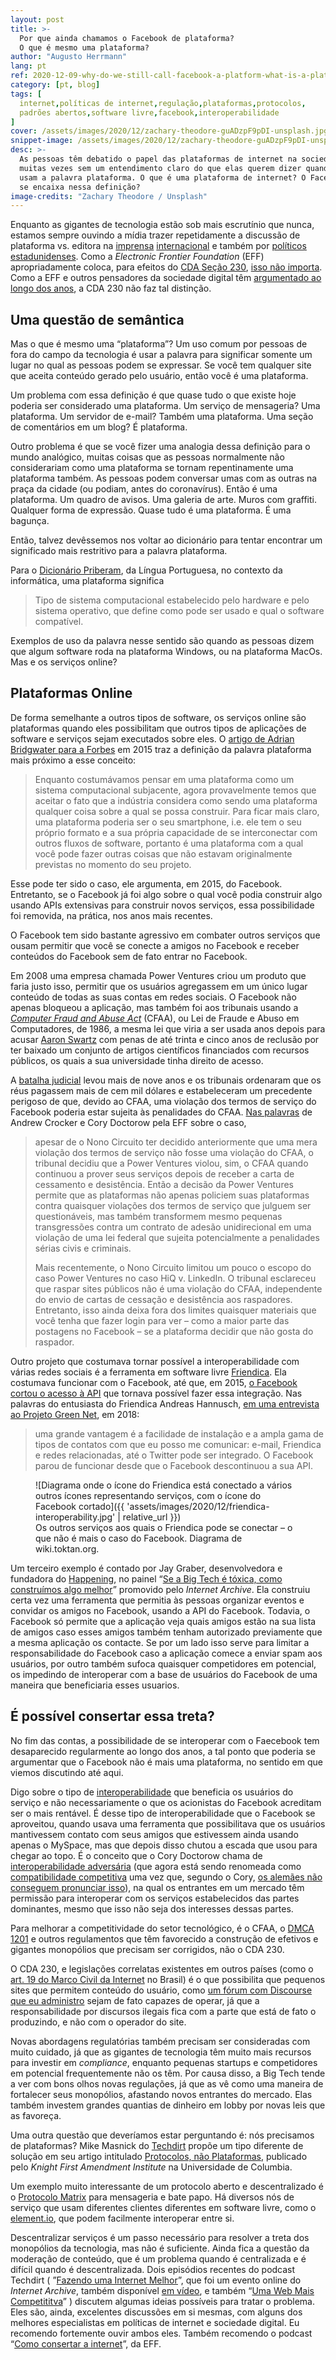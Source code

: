 ```yaml
---
layout: post
title: >-
  Por que ainda chamamos o Facebook de plataforma?
  O que é mesmo uma plataforma?
author: "Augusto Herrmann"
lang: pt
ref: 2020-12-09-why-do-we-still-call-facebook-a-platform-what-is-a-platform-really
category: [pt, blog]
tags: [
  internet,políticas de internet,regulação,plataformas,protocolos,
  padrões abertos,software livre,facebook,interoperabilidade
]
cover: /assets/images/2020/12/zachary-theodore-guADzpF9pDI-unsplash.jpg
snippet-image: /assets/images/2020/12/zachary-theodore-guADzpF9pDI-unsplash.jpg
desc: >-
  As pessoas têm debatido o papel das plataformas de internet na sociedade,
  muitas vezes sem um entendimento claro do que elas querem dizer quando
  usam a palavra plataforma. O que é uma plataforma de internet? O Facebook
  se encaixa nessa definição?
image-credits: "Zachary Theodore / Unsplash"
---
```


Enquanto as gigantes de tecnologia estão sob mais escrutínio que nunca,
estamos sempre ouvindo a mídia trazer repetidamente a discussão de
plataforma vs. editora na
[imprensa](https://www.nytimes.com/2018/05/21/world/europe/facebook-libel-paul-tweed.html)
[internacional](https://www.theguardian.com/technology/2018/jul/02/facebook-mark-zuckerberg-platform-publisher-lawsuit) e também por
[políticos estadunidenses](https://twitter.com/sentedcruz/status/1330184399770574850).
Como a *Electronic Frontier Foundation* (EFF) apropriadamente coloca,
para efeitos do [CDA Seção 230](https://en.wikipedia.org/wiki/Section_230),
[isso não importa](https://www.eff.org/deeplinks/2020/12/publisher-or-platform-it-doesnt-matter).
Como a EFF e outros pensadores da sociedade digital têm
[argumentado ao longo dos anos](https://www.techdirt.com/articles/20201017/13051145526/section-230-basics-there-is-no-such-thing-as-publisher-or-platform-distinction.shtml),
a CDA 230 não faz tal distinção.

## Uma questão de semântica

Mas o que é mesmo uma “plataforma”? Um uso comum por pessoas de fora do
campo da tecnologia é usar a palavra para significar somente um lugar no
qual as pessoas podem se expressar. Se você tem qualquer site que aceita
conteúdo gerado pelo usuário, então você é uma plataforma.

Um problema com essa definição é que quase tudo o que existe hoje poderia
ser considerado uma plataforma. Um serviço de mensageria? Uma plataforma.
Um servidor de e-mail? Também uma plataforma. Uma seção de comentários em
um blog? É plataforma.

Outro problema é que se você fizer uma analogia dessa definição para o
mundo analógico, muitas coisas que as pessoas normalmente não considerariam
como uma plataforma se tornam repentinamente uma plataforma também. As
pessoas podem conversar umas com as outras na praça da cidade (ou podiam,
antes do coronavírus). Então é uma plataforma. Um quadro de avisos. Uma
galeria de arte. Muros com graffiti. Qualquer forma de expressão. Quase
tudo é uma plataforma. É uma bagunça.

Então, talvez devêssemos nos voltar ao dicionário para tentar encontrar
um significado mais restritivo para a palavra plataforma.

Para o 
[Dicionário Priberam](https://www.oxfordlearnersdictionaries.com/definition/english/platform),
da Língua Portuguesa, no contexto da informática, uma plataforma
significa

> Tipo de sistema computacional estabelecido pelo hardware e pelo
> sistema operativo, que define como pode ser usado e qual o software
> compatível.

Exemplos de uso da palavra nesse sentido são quando as pessoas dizem que
algum software roda na plataforma Windows, ou na plataforma MacOs. Mas
e os serviços online?

## Plataformas Online

De forma semelhante a outros tipos de software, os serviços online são
plataformas quando eles possibilitam que outros tipos de aplicações de
software e serviços sejam executados sobre eles. O
[artigo de Adrian Bridgwater para a Forbes](https://www.forbes.com/sites/adrianbridgwater/2015/03/17/whats-the-difference-between-a-software-product-and-a-platform/)
em 2015 traz a definição da palavra plataforma mais próximo a esse
conceito:

> Enquanto costumávamos pensar em uma plataforma como um sistema
> computacional subjacente, agora provavelmente temos que aceitar o
> fato que a indústria considera como sendo uma plataforma qualquer
> coisa sobre a qual se possa construir. Para ficar mais claro, uma
> plataforma poderia ser o seu smartphone, i.e. ele tem o seu próprio
> formato e a sua própria capacidade de se interconectar com outros
> fluxos de software, portanto é uma plataforma com a qual você pode
> fazer outras coisas que não estavam originalmente previstas no
> momento do seu projeto.

Esse pode ter sido o caso, ele argumenta, em 2015, do Facebook.
Entretanto, se o Facebook já foi algo sobre o qual você podia
construir algo usando APIs extensivas para construir novos serviços,
essa possibilidade foi removida, na prática, nos anos mais recentes.

O Facebook tem sido bastante agressivo em combater outros serviços que
ousam permitir que você se conecte a amigos no Facebook e receber
conteúdos do Facebook sem de fato entrar no Facebook.

Em 2008 uma empresa chamada Power Ventures criou um produto que faria
justo isso, permitir que os usuários agregassem em um único lugar
conteúdo de todas as suas contas em redes sociais.
O Facebook não apenas bloqueou a aplicação, mas também foi aos tribunais
usando a
*[Computer Fraud and Abuse Act](https://en.wikipedia.org/wiki/Computer_Fraud_and_Abuse_Act)*
(CFAA), ou Lei de Fraude e Abuso em Computadores, de 1986, a mesma lei
que viria a ser usada anos depois para acusar
[Aaron Swartz](https://www.eff.org/deeplinks/2013/01/farewell-aaron-swartz)
com penas de até trinta e cinco anos de reclusão por ter baixado um
conjunto de artigos científicos financiados com recursos públicos, os
quais a sua universidade tinha direito de acesso.

A
[batalha judicial](https://en.wikipedia.org/wiki/Facebook,_Inc._v._Power_Ventures,_Inc.)
levou mais de nove anos e os tribunais ordenaram que os réus pagassem mais
de cem mil dólares e estabeleceram um precedente perigoso de que, devido
ao CFAA, uma violação dos termos de serviço do Facebook poderia estar
sujeita às penalidades do CFAA.
[Nas palavras](https://www.eff.org/deeplinks/2020/10/facebooks-election-week-war-accountability-wrong-wrong-wrong)
de Andrew Crocker e Cory Doctorow pela EFF sobre o caso,

> apesar de o Nono Circuito ter decidido anteriormente que uma mera
> violação dos termos de serviço não fosse uma violação do CFAA, o
> tribunal decidiu que a Power Ventures violou, sim, o CFAA quando
> continuou a prover seus serviços depois de receber a carta de
> cessamento e desistência. Então a decisão da Power Ventures permite
> que as plataformas não apenas policiem suas plataformas contra
> quaisquer violações dos termos de serviço que julguem ser
> questionáveis, mas também transformem mesmo pequenas transgressões
> contra um contrato de adesão unidirecional em uma violação de uma lei
> federal que sujeita potencialmente a penalidades sérias civis e
> criminais.
>
> Mais recentemente, o Nono Circuito limitou um pouco o escopo do caso
> Power Ventures no caso HiQ v. LinkedIn. O tribunal esclareceu que
> raspar sites públicos não é uma violação do CFAA, independente do
> envio de cartas de cessação e desistência aos raspadores. Entretanto,
> isso ainda deixa fora dos limites quaisquer materiais que você tenha
> que fazer login para ver – como a maior parte das postagens no
> Facebook – se a plataforma decidir que não gosta do raspador.

Outro projeto que costumava tornar possível a interoperabilidade com
várias redes sociais é a ferramenta em software livre
[Friendica](https://friendi.ca). Ela costumava funcionar com o Facebook,
até que, em 2015,
[o Facebook cortou o acesso à API](https://github.com/friendica/friendica/issues/1145#issuecomment-88523092)
que tornava possível fazer essa integração. Nas palavras do entusiasta
do Friendica Andreas Hannusch,
[em uma entrevista ao Projeto Green Net](https://greennetproject.org/en/2018/03/19/friendica-das-sichere-soziale-netzwerk-mit-datenhoheit/),
em 2018:

> uma grande vantagem é a facilidade de instalação e a ampla gama de
> tipos de contatos com que eu posso me comunicar: e-mail, Friendica e
> redes relacionadas, até o Twitter pode ser integrado. O Facebook
> parou de funcionar desde que o Facebook descontinuou a sua API.

<figure markdown="1">
![Diagrama onde o ícone do Friendica está conectado a vários outros ícones representando serviços, com o ícone do Facebook cortado]({{ 'assets/images/2020/12/friendica-interoperability.jpg' | relative_url }})
<figcaption>Os outros serviços aos quais o Friendica pode se conectar
– o que não é mais o caso do Facebook. Diagrama de
wiki.toktan.org.</figcaption>
</figure>

Um terceiro exemplo é contado por Jay Graber, desenvolvedora e fundadora
do [Happening](https://happening.net/), no painel
“[Se a Big Tech é tóxica, como construímos algo melhor](https://blog.archive.org/2020/09/24/dweb-panel-if-big-tech-is-toxic-how-do-we-build-something-better/)”
promovido pelo *Internet Archive*. Ela construiu certa vez uma ferramenta
que permitia às pessoas organizar eventos e convidar os amigos no
Facebook, usando a API do Facebook. Todavia, o Facebook só permite que
a aplicação veja quais amigos estão na sua lista de amigos caso esses
amigos também tenham autorizado previamente que a mesma aplicação os
contacte. Se por um lado isso serve para limitar a responsabilidade do
Facebook caso a aplicação comece a enviar spam aos usuários, por outro
também sufoca quaisquer competidores em potencial, os impedindo de
interoperar com a base de usuários do Facebook de uma maneira que
beneficiaria esses usuarios.

## É possível consertar essa treta?

No fim das contas, a possibilidade de se interoperar com o Faecebook tem
desaparecido regularmente ao longo dos anos, a tal ponto que poderia se
argumentar que o Facebook não é mais uma plataforma, no sentido em que
viemos discutindo até aqui.

Digo sobre o tipo de
[interoperabilidade](https://www.researchgate.net/publication/321419601_The_Current_State_of_Interoperability_in_Decentralized_Online_Social_Networking_Services)
que beneficia os usuários do serviço e não necessariamente o que os
acionistas do Facebook acreditam ser o mais rentável. É desse tipo de
interoperabilidade que o Facebook se aproveitou, quando usava uma
ferramenta que possibilitava que os usuários mantivessem contato com seus
amigos que estivessem ainda usando apenas o MySpace, mas que depois disso
chutou a escada que usou para chegar ao topo. É o conceito que o
Cory Doctorow chama de
[interoperabilidade adversária](https://www.eff.org/deeplinks/2019/06/adversarial-interoperability-reviving-elegant-weapon-more-civilized-age-slay)
(que agora está sendo renomeada como
[compatibilidade competitiva](https://www.eff.org/deeplinks/2020/11/podcast-episode-control-over-users-competitors-and-critics)
uma vez que, segundo o Cory,
[os alemães não conseguem pronunciar isso](https://www.techdirt.com/articles/20201201/10183045801/techdirt-podcast-episode-264-more-competitive-web-with-cory-doctorow-daphne-keller.shtml)),
na qual os entrantes em um mercado têm permissão para interoperar com os
serviços estabelecidos das partes dominantes, mesmo que isso não seja
dos interesses dessas partes.

Para melhorar a competitividade do setor tecnológico, é o CFAA, o
[DMCA 1201](https://en.wikipedia.org/wiki/Anti-circumvention#United_States)
e outros regulamentos que têm favorecido a construção de efetivos e
gigantes monopólios que precisam ser corrigidos, não o CDA 230.

O CDA 230, e legislações correlatas existentes em outros países (como o
[art. 19 do Marco Civil da Internet](http://www.planalto.gov.br/ccivil_03/_ato2011-2014/2014/lei/l12965.htm#art19)
no Brasil) é o que possibilita que pequenos sites que permitem conteúdo
do usuário, como
[um fórum com Discourse que eu administro](https://dadosabertos.social)
sejam de fato capazes de operar, já que a responsabilidade por discursos
ilegais fica com a parte que está de fato o produzindo, e não com o
operador do site.

Novas abordagens regulatórias também precisam ser consideradas com muito
cuidado, já que as gigantes de tecnologia têm muito mais recursos para
investir em *compliance*, enquanto pequenas startups e competidores em
potencial frequentemente não os têm. Por causa disso, a Big Tech tende
a ver com bons olhos novas regulações, já que as vê como uma maneira de
fortalecer seus monopólios, afastando novos entrantes do mercado. Elas
também investem grandes quantias de dinheiro em lobby por novas leis que
as favoreça.

Uma outra questão que deveríamos estar perguntando é: nós precisamos de
plataformas? Mike Masnick do [Techdirt](https://www.techdirt.com) propõe
um tipo diferente de solução em seu artigo intitulado
[Protocolos, não Plataformas](https://www.techdirt.com/articles/20190825/21540442853/protocols-not-platforms-technological-approach-to-free-speech.shtml),
publicado pelo *Knight First Amendment Institute* na Universidade de
Columbia.

Um exemplo muito interessante de um protocolo aberto e descentralizado é
o [Protocolo Matrix](https://matrix.org/) para mensageria e bate papo.
Há diversos nós de serviço que usam diferentes clientes diferentes em
software livre, como o [element.io](https://element.io/), que podem
facilmente interoperar entre si.

Descentralizar serviços é um passo necessário para resolver a treta dos
monopólios da tecnologia, mas não é suficiente. Ainda fica a questão da
moderação de conteúdo, que é um problema quando é centralizada e é
difícil quando é descentralizada. Dois episódios recentes do podcast
Techdirt (
”[Fazendo uma Internet Melhor](https://www.techdirt.com/articles/20200929/12434845408/techdirt-podcast-episode-257-making-better-internet.shtml)”,
que foi um evento online do *Internet Archive*, também disponível
[em vídeo](https://blog.archive.org/2020/09/24/dweb-panel-if-big-tech-is-toxic-how-do-we-build-something-better/),
e também
“[Uma Web Mais Competititva](https://www.techdirt.com/articles/20201201/10183045801/techdirt-podcast-episode-264-more-competitive-web-with-cory-doctorow-daphne-keller.shtml)”
) discutem algumas ideias possíveis para tratar o problema. Eles são,
ainda, excelentes discussões em si mesmas, com alguns dos melhores
especialistas em políticas de internet e sociedade digital. Eu recomendo
fortemente ouvir ambos eles. Também recomendo o podcast
“[Como consertar a internet](https://www.eff.org/how-to-fix-the-internet-podcast)”,
da EFF.
